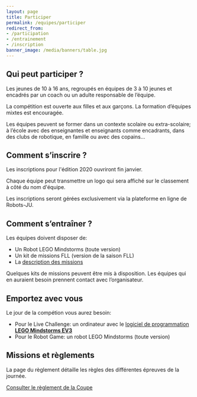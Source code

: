 ```yaml
---
layout: page
title: Participer
permalink: /equipes/participer
redirect_from:
- /participation
- /entrainement
- /inscription
banner_image: /media/banners/table.jpg
---
```


## Qui peut participer ?

Les jeunes de 10 à 16 ans, regroupés en équipes de 3 à 10 jeunes et encadrés
par un coach ou un adulte responsable de l’équipe.

La compétition est ouverte aux filles et aux garçons.
La formation d’équipes mixtes est encouragée.

Les équipes peuvent se former dans un contexte scolaire ou extra-scolaire;
à l’école avec des enseignantes et enseignants comme encadrants,
dans des clubs de robotique, en famille ou avec des copains…

## Comment s’inscrire ?

Les inscriptions pour l'édition 2020 ouvriront fin janvier.

Chaque équipe peut transmettre un logo qui sera affiché sur le classement à côté du nom d'équipe.

Les inscriptions seront gérées exclusivement via la plateforme en ligne de Robots-JU.

## Comment s’entraîner ?

Les équipes doivent disposer de:

- Un Robot LEGO Mindstorms (toute version)
- Un kit de missions FLL (version de la saison FLL)
- La [description des missions](https://www.epfl.ch/education/education-and-science-outreach/fr/jeunepublic/fll/fll-regles/)

Quelques kits de missions peuvent être mis à disposition.
Les équipes qui en auraient besoin prennent contact avec l’organisateur.

## Emportez avec vous

Le jour de la compétion vous aurez besoin:

- Pour le Live Challenge: un ordinateur avec le [logiciel de programmation **LEGO Mindstorms EV3**](https://www.lego.com/fr-fr/themes/mindstorms/downloads)
- Pour le Robot Game: un robot LEGO Mindstorms (toute version)

## Missions et règlements

La page du règlement détaille les règles des différentes épreuves de la journée.

<a class="btn btn-default" href="/equipes/reglement">Consulter le règlement de la Coupe</a>
